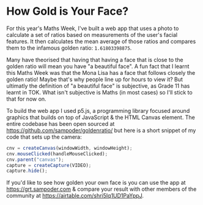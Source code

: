 # How Gold is Your Face?

For this year's Maths Week, I've built a web app that uses a photo to calculate a set of ratios based on measurements of the user's facial features. It then calculates the mean average of those ratios and compares them to the infamous golden ratio: `1.61803398875`.

Many have theorised that having that having a face that is close to the golden ratio will mean you have "a beautiful face". A fun fact that I learnt this Maths Week was that the Mona Lisa has a face that follows closely the golden ratio! Maybe that's why people line up for hours to view it? But ultimatly the definition of "a beautiful face" is subjective, as Grade 11 has learnt in TOK. What isn't subjective is Maths (in most cases) so I'll stick to that for now on.

To build the web app I used p5.js, a programming library focused around graphics that builds on top of JavaScript & the HTML Canvas element. The entire codebase has been open sourced at https://github.com/sampoder/goldenratio/ but here is a short snippet of my code that sets up the camera:

```javascript
cnv = createCanvas(windowWidth, windowHeight);
cnv.mouseClicked(handleMouseClicked);
cnv.parent("canvas");
capture = createCapture(VIDEO);
capture.hide();
```

If you'd like to see how golden your own face is you can use the app at https://grt.sampoder.com & compare your result with other members of the community at https://airtable.com/shri5Iq1UD1PaYppJ. 
